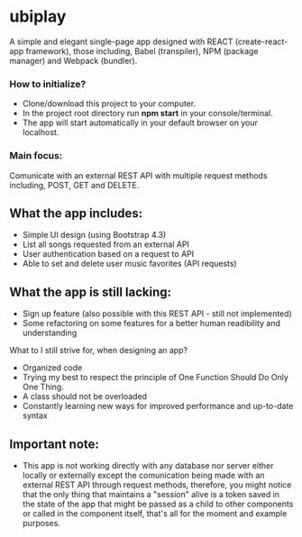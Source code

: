 # ubiplay
A simple and elegant single-page app designed with REACT (create-react-app framework), those including, Babel (transpiler), NPM (package manager) and Webpack (bundler).

### How to initialize? ###
+ Clone/download this project to your computer. 
+ In the project root directory run **npm start** in your console/terminal.
+ The app will start automatically in your default browser on your localhost.

### Main focus:
Comunicate with an external REST API with multiple request methods including, POST, GET and DELETE.

## What the app includes:
+ Simple UI design (using Bootstrap 4.3)
+ List all songs requested from an external API
+ User authentication based on a request to API
+ Able to set and delete user music favorites (API requests)

## What the app is still lacking:
+ Sign up feature (also possible with this REST API - still not implemented)
+ Some refactoring on some features for a better human readibility and understanding

What to I still strive for, when designing an app?
+ Organized code
+ Trying my best to respect the principle of One Function Should Do Only One Thing.
+ A class should not be overloaded
+ Constantly learning new ways for improved performance and up-to-date syntax


## Important note: 
+ This app is not working directly with any database nor server either locally or externally except 
the comunication being made with an external REST API through request methods, 
therefore, you might notice that the only thing that maintains a "session" 
alive is a token saved in the state of the app that might be passed as a child to other components or called in the component itself, that's all for the moment and example purposes.
